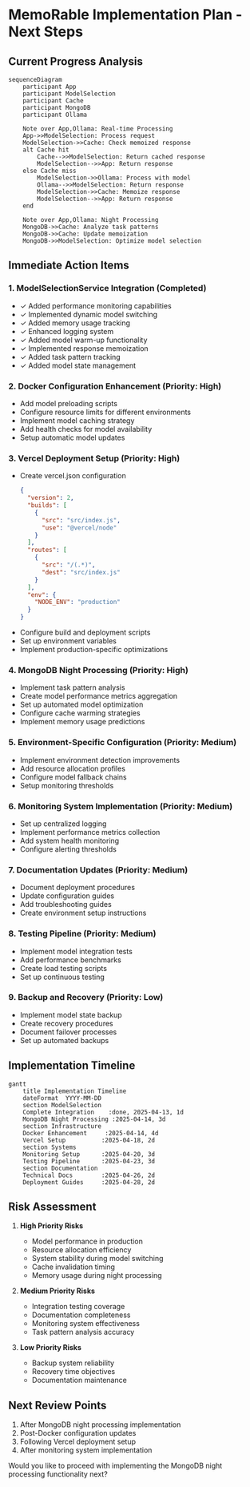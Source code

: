 # MemoRable Implementation Plan - Next Steps

## Current Progress Analysis

```mermaid
sequenceDiagram
    participant App
    participant ModelSelection
    participant Cache
    participant MongoDB
    participant Ollama

    Note over App,Ollama: Real-time Processing
    App->>ModelSelection: Process request
    ModelSelection->>Cache: Check memoized response
    alt Cache hit
        Cache-->>ModelSelection: Return cached response
        ModelSelection-->>App: Return response
    else Cache miss
        ModelSelection->>Ollama: Process with model
        Ollama-->>ModelSelection: Return response
        ModelSelection->>Cache: Memoize response
        ModelSelection-->>App: Return response
    end

    Note over App,Ollama: Night Processing
    MongoDB->>Cache: Analyze task patterns
    MongoDB->>Cache: Update memoization
    MongoDB->>ModelSelection: Optimize model selection
```

## Immediate Action Items

### 1. ModelSelectionService Integration (Completed)
- ✓ Added performance monitoring capabilities
- ✓ Implemented dynamic model switching
- ✓ Added memory usage tracking
- ✓ Enhanced logging system
- ✓ Added model warm-up functionality
- ✓ Implemented response memoization
- ✓ Added task pattern tracking
- ✓ Added model state management

### 2. Docker Configuration Enhancement (Priority: High)
- Add model preloading scripts
- Configure resource limits for different environments
- Implement model caching strategy
- Add health checks for model availability
- Setup automatic model updates

### 3. Vercel Deployment Setup (Priority: High)
- Create vercel.json configuration
  ```json
  {
    "version": 2,
    "builds": [
      {
        "src": "src/index.js",
        "use": "@vercel/node"
      }
    ],
    "routes": [
      {
        "src": "/(.*)",
        "dest": "src/index.js"
      }
    ],
    "env": {
      "NODE_ENV": "production"
    }
  }
  ```
- Configure build and deployment scripts
- Set up environment variables
- Implement production-specific optimizations

### 4. MongoDB Night Processing (Priority: High)
- Implement task pattern analysis
- Create model performance metrics aggregation
- Set up automated model optimization
- Configure cache warming strategies
- Implement memory usage predictions

### 5. Environment-Specific Configuration (Priority: Medium)
- Implement environment detection improvements
- Add resource allocation profiles
- Configure model fallback chains
- Setup monitoring thresholds

### 6. Monitoring System Implementation (Priority: Medium)
- Set up centralized logging
- Implement performance metrics collection
- Add system health monitoring
- Configure alerting thresholds

### 7. Documentation Updates (Priority: Medium)
- Document deployment procedures
- Update configuration guides
- Add troubleshooting guides
- Create environment setup instructions

### 8. Testing Pipeline (Priority: Medium)
- Implement model integration tests
- Add performance benchmarks
- Create load testing scripts
- Set up continuous testing

### 9. Backup and Recovery (Priority: Low)
- Implement model state backup
- Create recovery procedures
- Document failover processes
- Set up automated backups

## Implementation Timeline

```mermaid
gantt
    title Implementation Timeline
    dateFormat  YYYY-MM-DD
    section ModelSelection
    Complete Integration    :done, 2025-04-13, 1d
    MongoDB Night Processing :2025-04-14, 3d
    section Infrastructure
    Docker Enhancement     :2025-04-14, 4d
    Vercel Setup          :2025-04-18, 2d
    section Systems
    Monitoring Setup      :2025-04-20, 3d
    Testing Pipeline      :2025-04-23, 3d
    section Documentation
    Technical Docs        :2025-04-26, 2d
    Deployment Guides     :2025-04-28, 2d
```

## Risk Assessment

1. **High Priority Risks**
   - Model performance in production
   - Resource allocation efficiency
   - System stability during model switching
   - Cache invalidation timing
   - Memory usage during night processing

2. **Medium Priority Risks**
   - Integration testing coverage
   - Documentation completeness
   - Monitoring system effectiveness
   - Task pattern analysis accuracy

3. **Low Priority Risks**
   - Backup system reliability
   - Recovery time objectives
   - Documentation maintenance

## Next Review Points

1. After MongoDB night processing implementation
2. Post-Docker configuration updates
3. Following Vercel deployment setup
4. After monitoring system implementation

Would you like to proceed with implementing the MongoDB night processing functionality next?